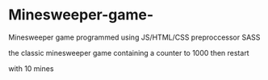 # Minesweeper-game-
Minesweeper game programmed using JS/HTML/CSS preproccessor SASS

the classic minesweeper game containing a counter to 1000 then restart

with 10 mines 
